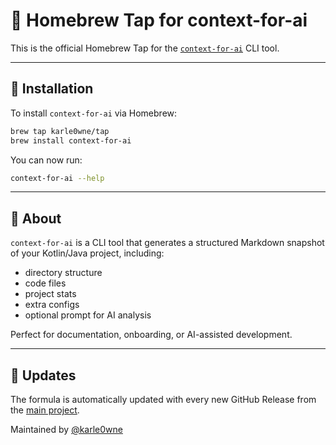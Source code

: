 # 🍺 Homebrew Tap for context-for-ai

This is the official Homebrew Tap for the [`context-for-ai`](https://github.com/karle0wne/context-for-ai) CLI tool.

---

## 🚀 Installation

To install `context-for-ai` via Homebrew:

```bash
brew tap karle0wne/tap
brew install context-for-ai
```

You can now run:

```bash
context-for-ai --help
```

---

## 🧠 About

`context-for-ai` is a CLI tool that generates a structured Markdown snapshot of your Kotlin/Java project, including:

- directory structure
- code files
- project stats
- extra configs
- optional prompt for AI analysis

Perfect for documentation, onboarding, or AI-assisted development.

---

## 🔁 Updates

The formula is automatically updated with every new GitHub Release from the [main project](https://github.com/karle0wne/context-for-ai).

Maintained by [@karle0wne](https://github.com/karle0wne)
